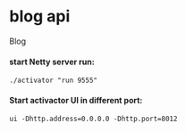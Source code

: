 # blog api
Blog 

#### start Netty server run:
``` 
./activator "run 9555" 
```


#### Start activactor UI in different port:
``` 
ui -Dhttp.address=0.0.0.0 -Dhttp.port=8012
```
